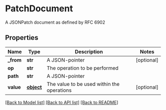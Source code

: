 # PatchDocument

A JSONPatch document as defined by RFC 6902
## Properties
Name | Type | Description | Notes
------------ | ------------- | ------------- | -------------
**_from** | **str** | A JSON-pointer | [optional] 
**op** | **str** | The operation to be performed | 
**path** | **str** | A JSON-pointer | 
**value** | [**object**](.md) | The value to be used within the operations | [optional] 

[[Back to Model list]](../README.md#documentation-for-models) [[Back to API list]](../README.md#documentation-for-api-endpoints) [[Back to README]](../README.md)


